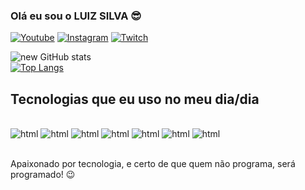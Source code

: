 ### Olá eu sou o LUIZ SILVA 😎

[![Youtube](https://img.shields.io/badge/YouTube-FF0000?style=for-the-badge&logo=youtube&logoColor=white)](https://youtube.com/@LUIZ_SILVA_DEV)
[![Instagram](https://img.shields.io/badge/Instagram-E4405F?style=for-the-badge&logo=instagram&logoColor=white)](https://instagram.com/sujeitoprogramador)
[![Twitch](https://img.shields.io/badge/Twitter-1DA1F2?style=for-the-badge&logo=twitter&logoColor=white)](https://twitch.tv/fragabr)

![new GitHub stats](https://github-readme-stats.vercel.app/api?username=newbacana&show_icons=true&theme=dracula)<br/>
[![Top Langs](https://github-readme-stats.vercel.app/api/top-langs/?username=newbacana)](https://github.com/anuraghazra/github-readme-stats)

## Tecnologias que eu uso no meu dia/dia

<div style="display: inline_block"><br/>
    <img olign="center" alt="html" src="https://img.shields.io/badge/HTML5-E34F26?style=for-the-badge&logo=html5&logoColor=white" />
    <img olign="center" alt="html" src="https://img.shields.io/badge/CSS3-1572B6?style=for-the-badge&logo=css3&logoColor=white" />
    <img olign="center" alt="html" src="https://img.shields.io/badge/JavaScript-323330?style=for-the-badge&logo=javascript&logoColor=F7DF1E" />
    <img olign="center" alt="html" src="https://img.shields.io/badge/TypeScript-007ACC?style=for-the-badge&logo=typescript&logoColor=white" />
    <img olign="center" alt="html" src="https://img.shields.io/badge/Kotlin-0095D5?&style=for-the-badge&logo=kotlin&logoColor=white" />
    <img olign="center" alt="html" src="https://img.shields.io/badge/Java-ED8B00?style=for-the-badge&logo=openjdk&logoColor=white" />
    <img olign="center" alt="html" src="https://img.shields.io/badge/Node.js-43853D?style=for-the-badge&logo=node.js&logoColor=white" />
    

</div><br/>

Apaixonado por tecnologia, e certo de que quem não programa, será programado! 😉
